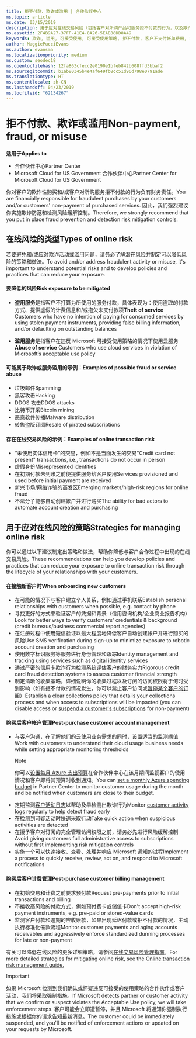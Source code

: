 ```yaml
---
title: 拒不付款、欺诈或滥用 | 合作伙伴中心
ms.topic: article
ms.date: 03/15/2019
description: 用于应对在线交易风险（包括客户对所购产品和服务拒不付款的行为，以及欺诈活动或滥用行为）的策略。
ms.assetid: 2F4B9A27-37FF-41E4-8A26-5EAE88DD8A49
keywords: 欺诈, 滥用, 可接受使用, 可接受使用策略, 拒不付款, 客户不支付帐单费用, 在线风险, 盗用服务, 滥用服务, 暂停订阅,
author: MaggiePucciEvans
ms.author: evansma
ms.localizationpriority: medium
ms.custom: seodec18
ms.openlocfilehash: 12fa863cfecc2e0190e1bfeb842b608ffd3bbaf2
ms.sourcegitcommit: b1ab80345b4e4af649fb8cc51d96d798e0791ade
ms.translationtype: HT
ms.contentlocale: zh-CN
ms.lasthandoff: 04/23/2019
ms.locfileid: "62134267"
---
```

# <a name="non-payment-fraud-or-misuse"></a><span data-ttu-id="db340-104">拒不付款、欺诈或滥用</span><span class="sxs-lookup"><span data-stu-id="db340-104">Non-payment, fraud, or misuse</span></span>

<span data-ttu-id="db340-105">**适用于**</span><span class="sxs-lookup"><span data-stu-id="db340-105">**Applies to**</span></span>

-  <span data-ttu-id="db340-106">合作伙伴中心</span><span class="sxs-lookup"><span data-stu-id="db340-106">Partner Center</span></span>
-  <span data-ttu-id="db340-107">Microsoft Cloud for US Government 合作伙伴中心</span><span class="sxs-lookup"><span data-stu-id="db340-107">Partner Center for Microsoft Cloud for US Government</span></span>



<span data-ttu-id="db340-108">你对客户的欺诈性购买和/或客户对所购服务拒不付款的行为负有财务责任。</span><span class="sxs-lookup"><span data-stu-id="db340-108">You are financially responsible for fraudulent purchases by your customers and/or customers' non-payment of purchased services.</span></span> <span data-ttu-id="db340-109">因此，我们强烈建议你实施欺诈防范和检测风险缓解控制。</span><span class="sxs-lookup"><span data-stu-id="db340-109">Therefore, we strongly recommend that you put in place fraud prevention and detection risk mitigation controls.</span></span>

## <a name="types-of-online-risk"></a><span data-ttu-id="db340-110">在线风险的类型</span><span class="sxs-lookup"><span data-stu-id="db340-110">Types of online risk</span></span>

<span data-ttu-id="db340-111">若要避免和/或应对欺诈活动或滥用问题，请务必了解潜在风险并制定可以降低风险的策略和做法。</span><span class="sxs-lookup"><span data-stu-id="db340-111">To avoid and/or address fraudulent activity or misuse, it's important to understand potential risks and to develop policies and practices that can reduce your exposure.</span></span>

#### <a name="risk-exposure-to-be-mitigated"></a><span data-ttu-id="db340-112">要降低的风险</span><span class="sxs-lookup"><span data-stu-id="db340-112">Risk exposure to be mitigated</span></span>

- <span data-ttu-id="db340-113">**盗用服务**是指客户不打算为所使用的服务付款，具体表现为：使用盗取的付款方式、提供虚假的计费信息和/或拖欠未支付款项</span><span class="sxs-lookup"><span data-stu-id="db340-113">**Theft of service** Customers who have no intention of paying for consumed services by using stolen payment instruments, providing false billing information, and/or defaulting on outstanding balances</span></span>

- <span data-ttu-id="db340-114">**滥用服务**是指客户在违反 Microsoft 可接受使用策略的情况下使用云服务</span><span class="sxs-lookup"><span data-stu-id="db340-114">**Abuse of service** Customers who use cloud services in violation of Microsoft’s acceptable use policy</span></span>

#### <a name="examples-of-possible-fraud-or-service-abuse"></a><span data-ttu-id="db340-115">可能属于欺诈或服务滥用的示例：</span><span class="sxs-lookup"><span data-stu-id="db340-115">Examples of possible fraud or service abuse</span></span>
- <span data-ttu-id="db340-116">垃圾邮件</span><span class="sxs-lookup"><span data-stu-id="db340-116">Spamming</span></span>
- <span data-ttu-id="db340-117">黑客攻击</span><span class="sxs-lookup"><span data-stu-id="db340-117">Hacking</span></span>
- <span data-ttu-id="db340-118">DDOS 攻击</span><span class="sxs-lookup"><span data-stu-id="db340-118">DDOS attacks</span></span>
- <span data-ttu-id="db340-119">比特币开采</span><span class="sxs-lookup"><span data-stu-id="db340-119">Bitcoin mining</span></span>
- <span data-ttu-id="db340-120">恶意软件传播</span><span class="sxs-lookup"><span data-stu-id="db340-120">Malware distribution</span></span>
- <span data-ttu-id="db340-121">转售盗版订阅</span><span class="sxs-lookup"><span data-stu-id="db340-121">Resale of pirated subscriptions</span></span> 

#### <a name="examples-of-online-transaction-risk"></a><span data-ttu-id="db340-122">存在在线交易风险的示例：</span><span class="sxs-lookup"><span data-stu-id="db340-122">Examples of online transaction risk</span></span>
- <span data-ttu-id="db340-123">“未使用实体信用卡”的交易，例如不是当面发生的交易</span><span class="sxs-lookup"><span data-stu-id="db340-123">"Credit card not present" transactions, i.e., transactions do not occur in person</span></span>
- <span data-ttu-id="db340-124">虚假身份</span><span class="sxs-lookup"><span data-stu-id="db340-124">Misrepresented identities</span></span>
- <span data-ttu-id="db340-125">在初期付款未到账之前便提供服务给客户使用</span><span class="sxs-lookup"><span data-stu-id="db340-125">Services provisioned and used before initial payment are received</span></span>
- <span data-ttu-id="db340-126">新兴市场/网络诈骗的高发区</span><span class="sxs-lookup"><span data-stu-id="db340-126">Emerging markets/high-risk regions for online fraud</span></span>
- <span data-ttu-id="db340-127">不法分子能够自动创建帐户并进行购买</span><span class="sxs-lookup"><span data-stu-id="db340-127">The ability for bad actors to automate account creation and purchasing</span></span>

## <a name="strategies-for-managing-online-risk"></a><span data-ttu-id="db340-128">用于应对在线风险的策略</span><span class="sxs-lookup"><span data-stu-id="db340-128">Strategies for managing online risk</span></span>

<span data-ttu-id="db340-129">你可以通过以下建议制定出策略和做法，帮助你降低与客户合作过程中出现的在线交易风险。</span><span class="sxs-lookup"><span data-stu-id="db340-129">These recommendations can help you develop policies and practices that can reduce your exposure to online transaction risk through the lifecycle of your relationships with your customers.</span></span>  

#### <a name="when-onboarding-new-customers"></a><span data-ttu-id="db340-130">在接触新客户时</span><span class="sxs-lookup"><span data-stu-id="db340-130">When onboarding new customers</span></span>
- <span data-ttu-id="db340-131">在可能的情况下与客户建立个人关系，例如通过手机联系</span><span class="sxs-lookup"><span data-stu-id="db340-131">Establish personal relationships with customers when possible, e.g. contact by phone</span></span>
- <span data-ttu-id="db340-132">寻找更好的方式来验证客户的凭据和背景（信用咨询机构/企业商业报告机构）</span><span class="sxs-lookup"><span data-stu-id="db340-132">Look for better ways to verify customers' credentials & background (credit bureaus/business commercial report agencies)</span></span> 
- <span data-ttu-id="db340-133">在注册过程中使用短信验证以最大程度地降低客户自动创建帐户并进行购买的风险</span><span class="sxs-lookup"><span data-stu-id="db340-133">Use SMS verification during sign-up to minimize exposure to robotic account creation and purchasing</span></span>
- <span data-ttu-id="db340-134">使用数字标识服务等服务进行身份管理和跟踪</span><span class="sxs-lookup"><span data-stu-id="db340-134">Identity management and tracking using services such as digital identity services</span></span>
- <span data-ttu-id="db340-135">通过严密的信用卡欺诈行为检测系统评估客户的财务实力</span><span class="sxs-lookup"><span data-stu-id="db340-135">Rigorous credit card fraud detection systems to assess customer financial strength</span></span>
- <span data-ttu-id="db340-136">制定清晰的收集策略，详细说明你的收集过程以及订阅的访问权限将于何时受到影响（如有拒不付款的情况发生，你可以禁止客户访问或[暂停某个客户的订阅](suspend-a-subscription.md)）</span><span class="sxs-lookup"><span data-stu-id="db340-136">Establish a clear collections policy that details your collections process and when access to subscriptions will be impacted (you can disable access or [suspend a customer's subscriptions](suspend-a-subscription.md) for non-payment)</span></span>

#### <a name="post-purchase-customer-account-management"></a><span data-ttu-id="db340-137">购买后客户帐户管理</span><span class="sxs-lookup"><span data-stu-id="db340-137">Post-purchase customer account management</span></span>
- <span data-ttu-id="db340-138">与客户沟通，在了解他们的云使用业务需求的同时，设置适当的监测阈值</span><span class="sxs-lookup"><span data-stu-id="db340-138">Work with customers to understand their cloud usage business needs while setting appropriate monitoring thresholds</span></span>
    > [!NOTE]  
    >  <span data-ttu-id="db340-139">你可以[设置每月 Azure 支出预算](set-an-azure-spending-budget-for-your-customers.md)在合作伙伴中心在该月期间监视客户的使用情况和客户即将其预算时收到通知。</span><span class="sxs-lookup"><span data-stu-id="db340-139">You can [set a monthly Azure spending budget](set-an-azure-spending-budget-for-your-customers.md) in Partner Center to monitor customer usage during the month and be notified when customers are close to their budget.</span></span>
- <span data-ttu-id="db340-140">定期监测[客户活动日志](activity-logs.md)以帮助及早检测出欺诈行为</span><span class="sxs-lookup"><span data-stu-id="db340-140">Monitor [customer activity logs](activity-logs.md) regularly to help detect fraud early</span></span>
- <span data-ttu-id="db340-141">在检测到可疑活动时快速采取行动</span><span class="sxs-lookup"><span data-stu-id="db340-141">Take quick action when suspicious activities are detected</span></span>
- <span data-ttu-id="db340-142">在授予客户对订阅的完全管理访问权限之前，请务必先进行风险缓解控制</span><span class="sxs-lookup"><span data-stu-id="db340-142">Avoid giving customers full administrative access to subscriptions without first implementing risk mitigation controls</span></span>
- <span data-ttu-id="db340-143">实施一个可以快速接收、查看、处理并响应 Microsoft 通知的过程</span><span class="sxs-lookup"><span data-stu-id="db340-143">Implement a process to quickly receive, review, act on, and respond to Microsoft notifications</span></span>

#### <a name="post-purchase-customer-billing-management"></a><span data-ttu-id="db340-144">购买后客户计费管理</span><span class="sxs-lookup"><span data-stu-id="db340-144">Post-purchase customer billing management</span></span>
- <span data-ttu-id="db340-145">在初始交易和计费之前要求预付款</span><span class="sxs-lookup"><span data-stu-id="db340-145">Request pre-payments prior to initial transactions and billing</span></span> 
- <span data-ttu-id="db340-146">不接收高风险的付款方式，例如预付费卡或储值卡</span><span class="sxs-lookup"><span data-stu-id="db340-146">Don't accept high-risk payment instruments, e.g. pre-paid or stored-value cards</span></span>
- <span data-ttu-id="db340-147">监测客户付款和逾期的应收账款，如果出现延迟付款或拒不付款的情况，主动执行标准化催款流程</span><span class="sxs-lookup"><span data-stu-id="db340-147">Monitor customer payments and aging accounts receivables and aggressively enforce standardized dunning processes for late or non-payment</span></span>

<span data-ttu-id="db340-148">有关可以降低在线风险的更多详细策略，请参阅[在线交易风险管理指南](https://assets.windowsphone.com/7d885238-e13b-4f10-a682-3d5adacd2859/CSP-PartnerRiskGuide-APSFinal_InvariantCulture_Default.zip)。</span><span class="sxs-lookup"><span data-stu-id="db340-148">For more detailed strategies for mitigating online risk, see the [Online transaction risk management guide.](https://assets.windowsphone.com/7d885238-e13b-4f10-a682-3d5adacd2859/CSP-PartnerRiskGuide-APSFinal_InvariantCulture_Default.zip)</span></span>

> [!IMPORTANT]  
> <span data-ttu-id="db340-149">如果 Microsoft 检测到我们确认或怀疑违反可接受的使用策略的合作伙伴或客户活动，我们将采取强制措施。</span><span class="sxs-lookup"><span data-stu-id="db340-149">If Microsoft detects partner or customer activity that we confirm or suspect violates the Acceptable Use policy, we will take enforcement steps.</span></span> <span data-ttu-id="db340-150">客户可能会立即遭暂停，并且 Microsoft 将通知你强制执行措施或根据你的请求告知最新消息。</span><span class="sxs-lookup"><span data-stu-id="db340-150">The customer could be immediately suspended, and you'll be notified of enforcement actions or updated on your requests by Microsoft.</span></span>

 

 



